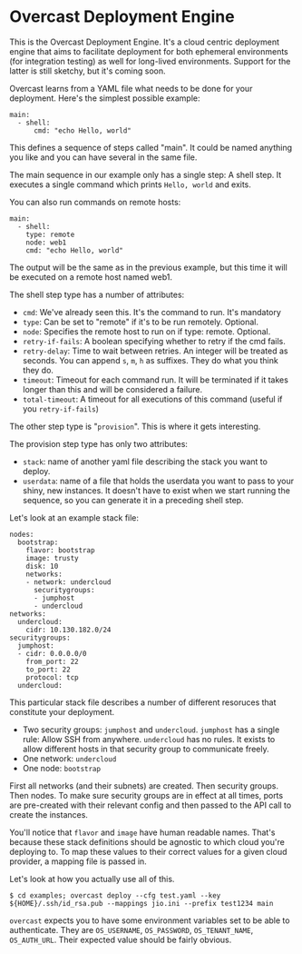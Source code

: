 # Overcast Deployment Engine

This is the Overcast Deployment Engine. It's a cloud centric deployment engine
that aims to facilitate deployment for both ephemeral environments (for
integration testing) as well for long-lived environments. Support for the
latter is still sketchy, but it's coming soon.

Overcast learns from a YAML file what needs to be done for your deployment.
Here's the simplest possible example:

    main:
      - shell:
          cmd: "echo Hello, world"

This defines a sequence of steps called "main". It could be named anything
you like and you can have several in the same file.

The main sequence in our example only has a single step: A shell step. It executes a single command which prints `Hello, world` and exits.

You can also run commands on remote hosts:

    main:
      - shell:
        type: remote
        node: web1
        cmd: "echo Hello, world"

The output will be the same as in the previous example, but this time it will
be executed on a remote host named web1.

The shell step type has a number of attributes:

- `cmd`: We've already seen this. It's the command to run. It's mandatory
- `type`: Can be set to "remote" if it's to be run remotely. Optional.
- `node`: Specifies the remote host to run on if type: remote. Optional.
- `retry-if-fails`: A boolean specifying whether to retry if the cmd fails.
- `retry-delay`: Time to wait between retries. An integer will be treated as seconds. You can append `s`, `m`, `h` as suffixes. They do what you think they do.
- `timeout`: Timeout for each command run. It will be terminated if it takes longer than this and will be considered a failure.
- `total-timeout`: A timeout for all executions of this command (useful if you `retry-if-fails`)

The other step type is "`provision`". This is where it gets interesting.

The provision step type has only two attributes:
 - `stack`: name of another yaml file describing the stack you want to deploy.
 - `userdata`: name of a file that holds the userdata you want to pass to your shiny, new instances. It doesn't have to exist when we start running the sequence, so you can generate it in a preceding shell step.

Let's look at an example stack file:

    nodes:
      bootstrap:
        flavor: bootstrap
        image: trusty
        disk: 10
        networks:
        - network: undercloud
          securitygroups:
          - jumphost
          - undercloud
    networks:
      undercloud:
        cidr: 10.130.182.0/24
    securitygroups:
      jumphost:
      - cidr: 0.0.0.0/0
        from_port: 22
        to_port: 22
        protocol: tcp
      undercloud:

This particular stack file describes a number of different resoruces that constitute your deployment.
 - Two security groups:  `jumphost` and `undercloud`. `jumphost` has a single rule: Allow SSH from anywhere. `undercloud` has no rules. It exists to allow different hosts in that security group to communicate freely.
 - One network: `undercloud`
 - One node: `bootstrap`

First all networks (and their subnets) are created. Then security groups. Then nodes. To make sure security groups are in effect at all times, ports are pre-created with their relevant config and then passed to the API call to create the instances.

You'll notice that `flavor` and `image` have human readable names. That's because these stack definitions should be agnostic to which cloud you're deploying to. To map these values to their correct values for a given cloud provider, a mapping file is passed in.
 
Let's look at how you actually use all of this.

    $ cd examples; overcast deploy --cfg test.yaml --key ${HOME}/.ssh/id_rsa.pub --mappings jio.ini --prefix test1234 main 

`overcast` expects you to have some environment variables set to be able to authenticate. They are `OS_USERNAME`, `OS_PASSWORD`, `OS_TENANT_NAME`, `OS_AUTH_URL`. Their expected value should be fairly obvious.
